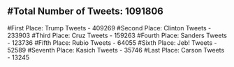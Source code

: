#Total Number of Tweets: 1091806 
---
#First Place: Trump Tweets - 409269
#Second Place: Clinton Tweets - 233903
#Third Place: Cruz Tweets - 159263
#Fourth Place: Sanders Tweets - 123736
#Fifth Place: Rubio Tweets - 64055
#Sixth Place: Jeb! Tweets - 52589
#Seventh Place: Kasich Tweets - 35746
#Last Place: Carson Tweets - 13245
